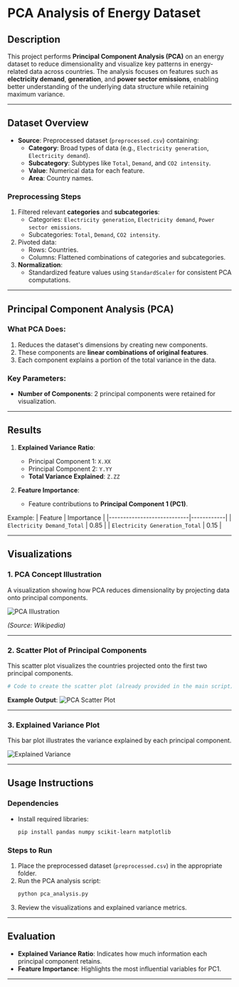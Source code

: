 # **PCA Analysis of Energy Dataset**

## **Description**
This project performs **Principal Component Analysis (PCA)** on an energy dataset to reduce dimensionality and visualize key patterns in energy-related data across countries. The analysis focuses on features such as **electricity demand**, **generation**, and **power sector emissions**, enabling better understanding of the underlying data structure while retaining maximum variance.

---

## **Dataset Overview**
- **Source**: Preprocessed dataset (`preprocessed.csv`) containing:
  - **Category**: Broad types of data (e.g., `Electricity generation`, `Electricity demand`).
  - **Subcategory**: Subtypes like `Total`, `Demand`, and `CO2 intensity`.
  - **Value**: Numerical data for each feature.
  - **Area**: Country names.
  
### **Preprocessing Steps**
1. Filtered relevant **categories** and **subcategories**:
   - Categories: `Electricity generation`, `Electricity demand`, `Power sector emissions`.
   - Subcategories: `Total`, `Demand`, `CO2 intensity`.
2. Pivoted data:
   - Rows: Countries.
   - Columns: Flattened combinations of categories and subcategories.
3. **Normalization**:
   - Standardized feature values using `StandardScaler` for consistent PCA computations.

---

## **Principal Component Analysis (PCA)**
### **What PCA Does**:
1. Reduces the dataset's dimensions by creating new components.
2. These components are **linear combinations of original features**.
3. Each component explains a portion of the total variance in the data.

### **Key Parameters**:
- **Number of Components**: 2 principal components were retained for visualization.

---

## **Results**
1. **Explained Variance Ratio**:
   - Principal Component 1: `X.XX`
   - Principal Component 2: `Y.YY`
   - **Total Variance Explained**: `Z.ZZ`

2. **Feature Importance**:
   - Feature contributions to **Principal Component 1 (PC1)**.

Example:
| Feature                    | Importance |
|----------------------------|------------|
| `Electricity Demand_Total` | 0.85       |
| `Electricity Generation_Total` | 0.15  |

---

## **Visualizations**
### **1. PCA Concept Illustration**
A visualization showing how PCA reduces dimensionality by projecting data onto principal components.

![PCA Illustration](https://upload.wikimedia.org/wikipedia/commons/e/e4/PCA_illustration.svg)

*(Source: Wikipedia)*

---

### **2. Scatter Plot of Principal Components**
This scatter plot visualizes the countries projected onto the first two principal components.

```python
# Code to create the scatter plot (already provided in the main script)
```

**Example Output**:
![PCA Scatter Plot](https://miro.medium.com/v2/resize:fit:800/format:webp/1*QSPVdDh_FGPc1WwFx6huQg.png)

---

### **3. Explained Variance Plot**
This bar plot illustrates the variance explained by each principal component.

![Explained Variance](https://upload.wikimedia.org/wikipedia/commons/1/1a/Explained_variance_PCA.png)

---

## **Usage Instructions**
### **Dependencies**
- Install required libraries:
   ```bash
   pip install pandas numpy scikit-learn matplotlib
   ```

### **Steps to Run**
1. Place the preprocessed dataset (`preprocessed.csv`) in the appropriate folder.
2. Run the PCA analysis script:
   ```bash
   python pca_analysis.py
   ```
3. Review the visualizations and explained variance metrics.

---

## **Evaluation**
- **Explained Variance Ratio**: Indicates how much information each principal component retains.
- **Feature Importance**: Highlights the most influential variables for PC1.

---
